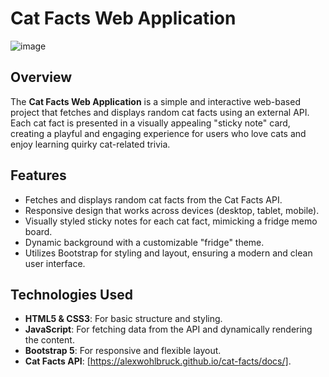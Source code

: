 # Cat Facts Web Application
![image](https://github.com/user-attachments/assets/d138fc56-cfb3-4945-b6b0-f2f13bb3c2be)

## Overview
The **Cat Facts Web Application** is a simple and interactive web-based project that fetches and displays random cat facts using an external API. Each cat fact is presented in a visually appealing "sticky note" card, creating a playful and engaging experience for users who love cats and enjoy learning quirky cat-related trivia.

## Features
- Fetches and displays random cat facts from the Cat Facts API.
- Responsive design that works across devices (desktop, tablet, mobile).
- Visually styled sticky notes for each cat fact, mimicking a fridge memo board.
- Dynamic background with a customizable "fridge" theme.
- Utilizes Bootstrap for styling and layout, ensuring a modern and clean user interface.

## Technologies Used
- **HTML5 & CSS3**: For basic structure and styling.
- **JavaScript**: For fetching data from the API and dynamically rendering the content.
- **Bootstrap 5**: For responsive and flexible layout.
- **Cat Facts API**: [https://alexwohlbruck.github.io/cat-facts/docs/]. 
